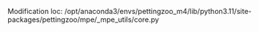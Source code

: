 
Modification loc: /opt/anaconda3/envs/pettingzoo_m4/lib/python3.11/site-packages/pettingzoo/mpe/_mpe_utils/core.py